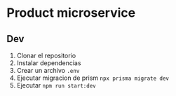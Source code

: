 # Product microservice

## Dev

1. Clonar el repositorio
2. Instalar dependencias
3. Crear un archivo `.env`
4. Ejecutar migracion de prism `npx prisma migrate dev`
5. Ejecutar `npm run start:dev`